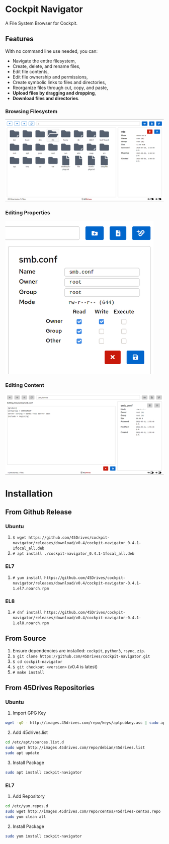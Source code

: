 # Cockpit Navigator
A File System Browser for Cockpit.  

## Features
With no command line use needed, you can:
* Navigate the entire filesystem,
* Create, delete, and rename files,
* Edit file contents,
* Edit file ownership and permissions,
* Create symbolic links to files and directories,
* Reorganize files through cut, copy, and paste,
* **Upload files by dragging and dropping**,
* **Download files and directories**.

### Browsing Filesystem
![User Interface](doc/ui_root.png)
### Editing Properties
![Edit Preferences](doc/ui_prefs.png)
### Editing Content
![Edit Contents](doc/ui_editor.png)

# Installation
## From Github Release
### Ubuntu
1. `$ wget https://github.com/45Drives/cockpit-navigator/releases/download/v0.4/cockpit-navigator_0.4.1-1focal_all.deb`
1. `# apt install ./cockpit-navigator_0.4.1-1focal_all.deb`
### EL7
1. `# yum install https://github.com/45Drives/cockpit-navigator/releases/download/v0.4/cockpit-navigator-0.4.1-1.el7.noarch.rpm`
### EL8
1. `# dnf install https://github.com/45Drives/cockpit-navigator/releases/download/v0.4/cockpit-navigator-0.4.1-1.el8.noarch.rpm`
## From Source
1. Ensure dependencies are installed: `cockpit`, `python3`, `rsync`, `zip`.
1. `$ git clone https://github.com/45Drives/cockpit-navigator.git`
1. `$ cd cockpit-navigator`
1. `$ git checkout <version>` (v0.4 is latest)
1. `# make install`
## From 45Drives Repositories
### Ubuntu
1. Import GPG Key
```sh
wget -qO - http://images.45drives.com/repo/keys/aptpubkey.asc | sudo apt-key add -
```
2. Add 45drives.list
```sh
cd /etc/apt/sources.list.d
sudo wget http://images.45drives.com/repo/debian/45drives.list
sudo apt update
```
3. Install Package
```sh
sudo apt install cockpit-navigator
```
### EL7
1. Add Repository
```sh
cd /etc/yum.repos.d
sudo wget http://images.45drives.com/repo/centos/45drives-centos.repo
sudo yum clean all
```
2. Install Package
```sh
sudo yum install cockpit-navigator
```
